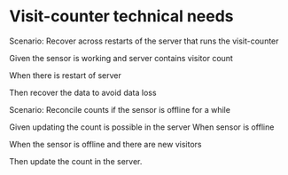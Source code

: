 # Visit-counter technical needs

Scenario: Recover across restarts of the server
that runs the visit-counter

  Given the sensor is working and server contains visitor count
  
  When there is restart of server
  
  Then recover the data to avoid data loss

Scenario: Reconcile counts if the sensor is offline for a while
  
  Given updating the count is possible in the server
  When sensor is offline
  
  When the sensor is offline and there are new visitors
  
  Then update the count in the server.
